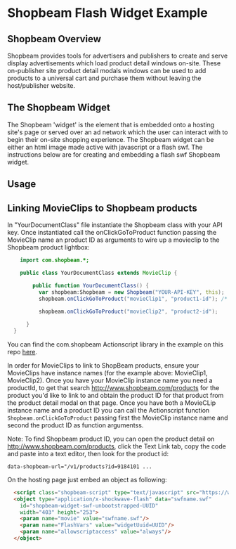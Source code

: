 Shopbeam Flash Widget Example
====================

Shopbeam Overview
-----

Shopbeam provides tools for advertisers and publishers to create and serve display advertisements which load product detail windows on-site. These on-publisher site product detail modals windows can be used to add products to a universal cart and purchase them without leaving the host/publisher website.

The Shopbeam Widget
-----

The Shopbeam 'widget' is the element that is embedded onto a hosting site's page or served over an ad network which the user can interact with to begin their on-site shopping experience. The Shopbeam widget can be either an html image made active with javascript or a flash swf. The instructions below are for creating and embedding a flash swf Shopbeam widget.

Usage
-----
Linking MovieClips to Shopbeam products
-----

In "YourDocumentClass" file instantiate the Shopbeam class with your API key. Once instantiated call the onClickGoToProduct function passing the MovieClip name an product ID as arguments to wire up a movieclip to the Shopbeam product lightbox:

```as
    import com.shopbeam.*;

    public class YourDocumentClass extends MovieClip {

        public function YourDocumentClass() { 
          var shopbeam:Shopbeam = new Shopbeam("YOUR-API-KEY", this);
          shopbeam.onClickGoToProduct("movieClip1", "product1-id"); /* movieClip1 is the name of a Movie Clip in your flash AD
                                                                       and product1-id is the ID of a Shopbeam product */
          shopbeam.onClickGoToProduct("movieClip2", "product2-id");

      }
  }
```

You can find the com.shopbeam Actionscript library in the example on this repo  [here](https://raw.githubusercontent.com/yaplas/yaplas.github.io/master/com/shopbeam/Shopbeam.as).

In order for MovieClips to link to ShopBeam products, ensure your MovieClips have instance names (for the example above: MovieClip1, MovieClip2). Once you have your MovieClip instance name you need a productId, to get that search  http://www.shopbeam.com/products for the product you'd like to link to and obtain the product ID for that product from the product detail modal on that page. Once you have both a MovieCLip instance name and a product ID you can call the Actionscript function `Shopbeam.onClickGoToProduct` passing first the MovieClip instance name and second the product ID as function argumentss. 

Note: To find Shopbeam product ID, you can open the product detail on http://www.shopbeam.com/products, click the Text Link tab, copy the code and paste into a text editor, then look for the product id: 

```
data-shopbeam-url="/v1/products?id=9184101 ...
```


On the hosting page just embed an object as following:

```html
  <script class="shopbeam-script" type="text/javascript" src="https://www.shopbeam.com/js/widget.loader.js" async="true"></script>
  <object type="application/x-shockwave-flash" data="swfname.swf"
    id="shopbeam-widget-swf-unbootstrapped-UUID"
    width="403" height="253">
    <param name="movie" value="swfname.swf"/>
    <param name="FlashVars" value="widgetUuid=UUID"/>
    <param name="allowscriptaccess" value="always"/>
  </object>

```
